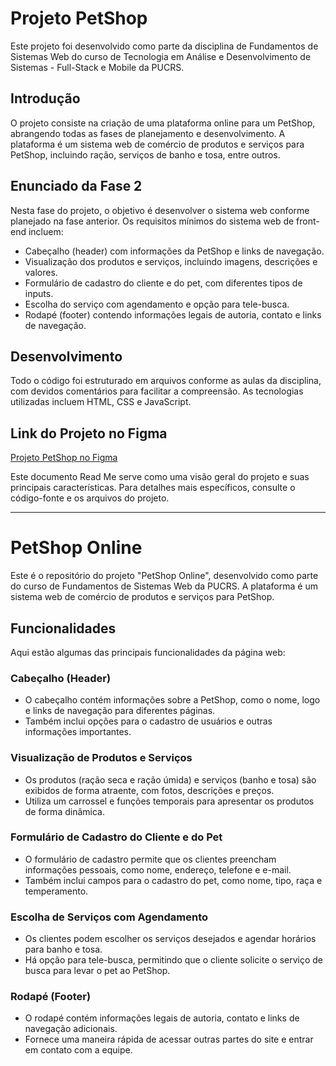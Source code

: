# Projeto PetShop

Este projeto foi desenvolvido como parte da disciplina de Fundamentos de Sistemas Web do curso de Tecnologia em Análise e Desenvolvimento de Sistemas - Full-Stack e Mobile da PUCRS.

## Introdução

O projeto consiste na criação de uma plataforma online para um PetShop, abrangendo todas as fases de planejamento e desenvolvimento. A plataforma é um sistema web de comércio de produtos e serviços para PetShop, incluindo ração, serviços de banho e tosa, entre outros.

## Enunciado da Fase 2

Nesta fase do projeto, o objetivo é desenvolver o sistema web conforme planejado na fase anterior. Os requisitos mínimos do sistema web de front-end incluem:

- Cabeçalho (header) com informações da PetShop e links de navegação.
- Visualização dos produtos e serviços, incluindo imagens, descrições e valores.
- Formulário de cadastro do cliente e do pet, com diferentes tipos de inputs.
- Escolha do serviço com agendamento e opção para tele-busca.
- Rodapé (footer) contendo informações legais de autoria, contato e links de navegação.

## Desenvolvimento

Todo o código foi estruturado em arquivos conforme as aulas da disciplina, com devidos comentários para facilitar a compreensão. As tecnologias utilizadas incluem HTML, CSS e JavaScript.

## Link do Projeto no Figma

[Projeto PetShop no Figma](https://www.figma.com/file/kqkGVrQG0QOsX7LmcZvJhC/%F0%9F%93%98-PUCRS-(Fundamentos-de-Sistemas-Web)---PETSHOP?type=design&node-id=50%3A1002&mode=design&t=DSH32OjxNr9MjvtA-1)

Este documento Read Me serve como uma visão geral do projeto e suas principais características. Para detalhes mais específicos, consulte o código-fonte e os arquivos do projeto.

---
# PetShop Online

Este é o repositório do projeto "PetShop Online", desenvolvido como parte do curso de Fundamentos de Sistemas Web da PUCRS. A plataforma é um sistema web de comércio de produtos e serviços para PetShop.

## Funcionalidades

Aqui estão algumas das principais funcionalidades da página web:

### Cabeçalho (Header)

- O cabeçalho contém informações sobre a PetShop, como o nome, logo e links de navegação para diferentes páginas.
- Também inclui opções para o cadastro de usuários e outras informações importantes.

### Visualização de Produtos e Serviços

- Os produtos (ração seca e ração úmida) e serviços (banho e tosa) são exibidos de forma atraente, com fotos, descrições e preços.
- Utiliza um carrossel e funções temporais para apresentar os produtos de forma dinâmica.

### Formulário de Cadastro do Cliente e do Pet

- O formulário de cadastro permite que os clientes preencham informações pessoais, como nome, endereço, telefone e e-mail.
- Também inclui campos para o cadastro do pet, como nome, tipo, raça e temperamento.

### Escolha de Serviços com Agendamento

- Os clientes podem escolher os serviços desejados e agendar horários para banho e tosa.
- Há opção para tele-busca, permitindo que o cliente solicite o serviço de busca para levar o pet ao PetShop.

### Rodapé (Footer)

- O rodapé contém informações legais de autoria, contato e links de navegação adicionais.
- Fornece uma maneira rápida de acessar outras partes do site e entrar em contato com a equipe.
